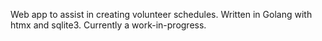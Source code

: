 Web app to assist in creating volunteer schedules. Written in Golang with htmx and sqlite3. Currently a work-in-progress.
